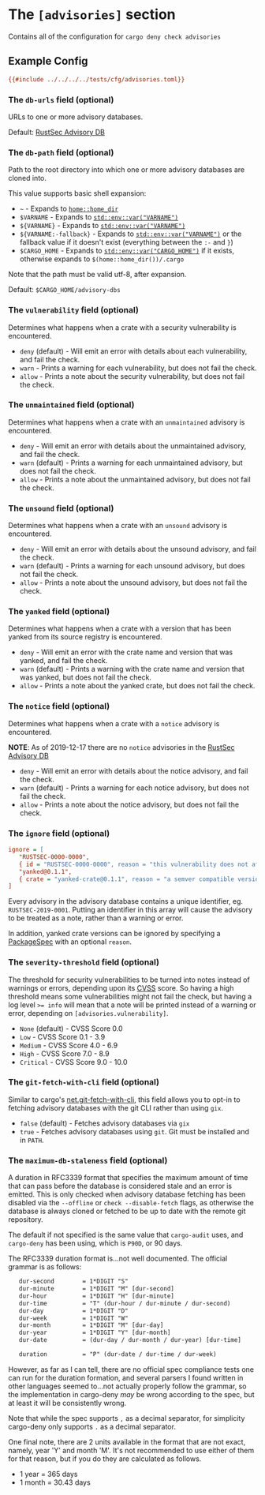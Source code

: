 # The `[advisories]` section

Contains all of the configuration for `cargo deny check advisories`

## Example Config

```ini
{{#include ../../../../tests/cfg/advisories.toml}}
```

### The `db-urls` field (optional)

URLs to one or more advisory databases.

Default: [RustSec Advisory DB](https://github.com/RustSec/advisory-db)

### The `db-path` field (optional)

Path to the root directory into which one or more advisory databases are cloned into.

This value supports basic shell expansion:

- `~` - Expands to [`home::home_dir`](https://docs.rs/home/latest/home/fn.home_dir.html)
- `$VARNAME` - Expands to [`std::env::var("VARNAME")`](https://doc.rust-lang.org/std/env/fn.var.html)
- `${VARNAME}` - Expands to [`std::env::var("VARNAME")`](https://doc.rust-lang.org/std/env/fn.var.html)
- `${VARNAME:-fallback}` - Expands to [`std::env::var("VARNAME")`](https://doc.rust-lang.org/std/env/fn.var.html) or the fallback value if it doesn't exist (everything between the `:-` and `}`)
- `$CARGO_HOME` - Expands to [`std::env::var("CARGO_HOME")`](https://doc.rust-lang.org/std/env/fn.var.html) if it exists, otherwise expands to `$(home::home_dir())/.cargo`

Note that the path must be valid utf-8, after expansion.

Default: `$CARGO_HOME/advisory-dbs`

### The `vulnerability` field (optional)

Determines what happens when a crate with a security vulnerability is encountered.

- `deny` (default) - Will emit an error with details about each vulnerability, and fail the check.
- `warn` - Prints a warning for each vulnerability, but does not fail the check.
- `allow` - Prints a note about the security vulnerability, but does not fail the check.

### The `unmaintained` field (optional)

Determines what happens when a crate with an `unmaintained` advisory is encountered.

- `deny` - Will emit an error with details about the unmaintained advisory, and fail the check.
- `warn` (default) - Prints a warning for each unmaintained advisory, but does not fail the check.
- `allow` - Prints a note about the unmaintained advisory, but does not fail the check.

### The `unsound` field (optional)

Determines what happens when a crate with an `unsound` advisory is encountered.

- `deny` - Will emit an error with details about the unsound advisory, and fail the check.
- `warn` (default) - Prints a warning for each unsound advisory, but does not fail the check.
- `allow` - Prints a note about the unsound advisory, but does not fail the check.

### The `yanked` field (optional)

Determines what happens when a crate with a version that has been yanked from its source registry is encountered.

- `deny` - Will emit an error with the crate name and version that was yanked, and fail the check.
- `warn` (default) - Prints a warning with the crate name and version that was yanked, but does not fail the check.
- `allow` - Prints a note about the yanked crate, but does not fail the check.

### The `notice` field (optional)

Determines what happens when a crate with a `notice` advisory is encountered.

**NOTE**: As of 2019-12-17 there are no `notice` advisories in the [RustSec Advisory DB](https://github.com/RustSec/advisory-db)

- `deny` - Will emit an error with details about the notice advisory, and fail the check.
- `warn` (default) - Prints a warning for each notice advisory, but does not fail the check.
- `allow` - Prints a note about the notice advisory, but does not fail the check.

### The `ignore` field (optional)

```ini
ignore = [
   "RUSTSEC-0000-0000",
   { id = "RUSTSEC-0000-0000", reason = "this vulnerability does not affect us as we don't use the particular code path" },
   "yanked@0.1.1",
   { crate = "yanked-crate@0.1.1", reason = "a semver compatible version hasn't been published yet" },
]
```

Every advisory in the advisory database contains a unique identifier, eg. `RUSTSEC-2019-0001`. Putting an identifier in this array will cause the advisory to be treated as a note, rather than a warning or error.

In addition, yanked crate versions can be ignored by specifying a [PackageSpec](../cfg.md#package-spec) with an optional `reason`.

### The `severity-threshold` field (optional)

The threshold for security vulnerabilities to be turned into notes instead of warnings or errors, depending upon its [CVSS](https://en.wikipedia.org/wiki/Common_Vulnerability_Scoring_System) score. So having a high threshold means some vulnerabilities might not fail the check, but having a log level `>= info` will mean that a note will be printed instead of a warning or error, depending on `[advisories.vulnerability]`.

- `None` (default) - CVSS Score 0.0
- `Low` - CVSS Score 0.1 - 3.9
- `Medium` - CVSS Score 4.0 - 6.9
- `High` - CVSS Score 7.0 - 8.9
- `Critical` - CVSS Score 9.0 - 10.0

### The `git-fetch-with-cli` field (optional)

Similar to cargo's [net.git-fetch-with-cli](https://doc.rust-lang.org/cargo/reference/config.html#netgit-fetch-with-cli), this field allows you to opt-in to fetching advisory databases with the git CLI rather than using `gix`.

- `false` (default) - Fetches advisory databases via `gix`
- `true` - Fetches advisory databases using `git`. Git must be installed and in `PATH`.

### The `maximum-db-staleness` field (optional)

A duration in RFC3339 format that specifies the maximum amount of time that can pass before the database is considered stale and an error is emitted. This is only checked when advisory database fetching has been disabled via the `--offline` or `check --disable-fetch` flags, as otherwise the database is always cloned or fetched to be up to date with the remote git repository.

The default if not specified is the same value that `cargo-audit` uses, and `cargo-deny` has been using, which is `P90D`, or 90 days.

The RFC3339 duration format is...not well documented. The official grammar is as follows:

```txt
   dur-second        = 1*DIGIT "S"
   dur-minute        = 1*DIGIT "M" [dur-second]
   dur-hour          = 1*DIGIT "H" [dur-minute]
   dur-time          = "T" (dur-hour / dur-minute / dur-second)
   dur-day           = 1*DIGIT "D"
   dur-week          = 1*DIGIT "W"
   dur-month         = 1*DIGIT "M" [dur-day]
   dur-year          = 1*DIGIT "Y" [dur-month]
   dur-date          = (dur-day / dur-month / dur-year) [dur-time]

   duration          = "P" (dur-date / dur-time / dur-week)
```

However, as far as I can tell, there are no official spec compliance tests one can run for the duration formation, and several parsers I found written in other languages seemed to...not actually properly follow the grammar, so the implementation in cargo-deny _may_ be wrong according to the spec, but at least it will be consistently wrong.

Note that while the spec supports `,` as a decimal separator, for simplicity cargo-deny only supports `.` as a decimal separator.

One final note, there are 2 units available in the format that are not exact, namely, year 'Y' and month 'M'. It's not recommended to use either of them for that reason, but if you do they are calculated as follows.

- 1 year = 365 days
- 1 month = 30.43 days
